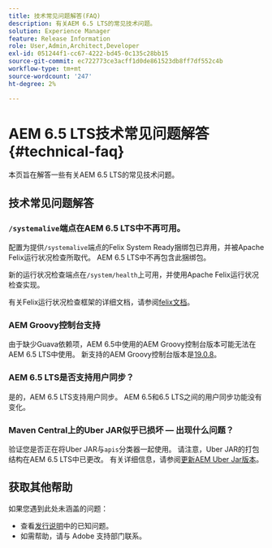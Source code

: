 ```yaml
---
title: 技术常见问题解答(FAQ)
description: 有关AEM 6.5 LTS的常见技术问题。
solution: Experience Manager
feature: Release Information
role: User,Admin,Architect,Developer
exl-id: 051244f1-cc67-4222-bd45-0c135c28bb15
source-git-commit: ec722773ce3acff1d0de861523db8ff7df552c4b
workflow-type: tm+mt
source-wordcount: '247'
ht-degree: 2%

---
```


# AEM 6.5 LTS技术常见问题解答 {#technical-faq}

本页旨在解答一些有关AEM 6.5 LTS的常见技术问题。

## 技术常见问题解答

### `/systemalive`端点在AEM 6.5 LTS中不再可用。

配置为提供`/systemalive`端点的Felix System Ready捆绑包已弃用，并被Apache Felix运行状况检查所取代。 AEM 6.5 LTS中不再包含此捆绑包。

新的运行状况检查端点在`/system/health`上可用，并使用Apache Felix运行状况检查实现。

有关Felix运行状况检查框架的详细文档，请参阅[felix文档](https://github.com/apache/felix-dev/blob/master/healthcheck/README.md)。

### AEM Groovy控制台支持

由于缺少Guava依赖项，AEM 6.5中使用的AEM Groovy控制台版本可能无法在AEM 6.5 LTS中使用。 新支持的AEM Groovy控制台版本是[19.0.8](https://mvnrepository.com/artifact/be.orbinson.aem/aem-groovy-console/19.0.8)。

### AEM 6.5 LTS是否支持用户同步？

是的，AEM 6.5 LTS支持用户同步。 AEM 6.5和6.5 LTS之间的用户同步功能没有变化。

### Maven Central上的Uber JAR似乎已损坏 — 出现什么问题？

验证您是否正在将Uber JAR与`apis`分类器一起使用。 请注意，Uber JAR的打包结构在AEM 6.5 LTS中已更改。 有关详细信息，请参阅[更新AEM Uber Jar版本](/help/sites-deploying/upgrading-code-and-customizations.md#update-the-aem-uber-jar-version)。

## 获取其他帮助

如果您遇到此处未涵盖的问题：
* 查看[发行说明](/help/release-notes/release-notes.md)中的已知问题。
* 如需帮助，请与 Adobe 支持部门联系。
